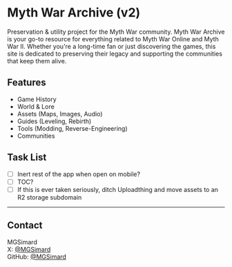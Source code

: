 # Myth War Archive (v2)

Preservation & utility project for the Myth War community. Myth War Archive is your go-to resource for everything related to Myth War Online and Myth War II. Whether you're a long-time fan or just discovering the games, this site is dedicated to preserving their legacy and supporting the communities that keep them alive.

## Features

- Game History
- World & Lore
- Assets (Maps, Images, Audio)
- Guides (Leveling, Rebirth)
- Tools (Modding, Reverse-Engineering)
- Communities

## Task List

- [ ] Inert rest of the app when open on mobile?
- [ ] TOC?
- [ ] If this is ever taken seriously, ditch Uploadthing and move assets to an R2 storage subdomain

---

## Contact

MGSimard  
X: [@MGSimard](https://x.com/MGSimard)  
GitHub: [@MGSimard](https://github.com/MGSimard)
